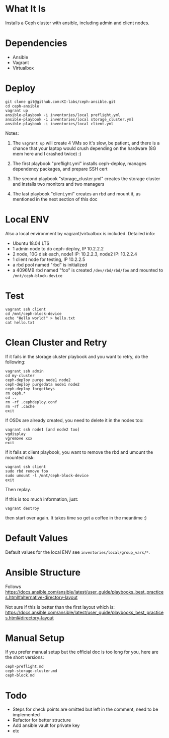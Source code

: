 # What It Is

Installs a Ceph cluster with ansible, including admin and client nodes.

# Dependencies

- Ansible
- Vagrant
- Virtualbox

# Deploy

```
git clone git@github.com:KI-labs/ceph-ansible.git
cd ceph-ansible
vagrant up
ansible-playbook -i inventories/local preflight.yml
ansible-playbook -i inventories/local storage_cluster.yml
ansible-playbook -i inventories/local client.yml
```

Notes:

1. The `vagrant up` will create 4 VMs so it's slow, be patient, and there is a chance that your laptop would crush depending on the hardware (8G mem here and I crashed twice) :)

2. The first playbook "preflight.yml" installs ceph-deploy, manages dependency packages, and prepare SSH cert

3. The second playbook "storage_cluster.yml" creates the storage cluster and installs two monitors and two managers

4. The last playbook "client.yml" creates an rbd and mount it, as mentioned in the next section of this doc

# Local ENV

Also a local environment by vagrant/virtualbox is included. Detailed info:

- Ubuntu 18.04 LTS
- 1 admin node to do ceph-deploy, IP 10.2.2.2
- 2 node, 10G disk each, node1 IP: 10.2.2.3, node2 IP: 10.2.2.4
- 1 client node for testing, IP 10.2.2.5
- a rbd pool named "rbd" is initialized
- a 4096MB rbd named "foo" is created `/dev/rbd/rbd/foo` and mounted to `/mnt/ceph-block-device`

# Test

```
vagrant ssh client
cd /mnt/ceph-block-device
echo "Hello world!" > hello.txt
cat hello.txt
```

# Clean Cluster and Retry

If it fails in the storage cluster playbook and you want to retry, do the following:

```
vagrant ssh admin
cd my-cluster
ceph-deploy purge node1 node2
ceph-deploy purgedata node1 node2
ceph-deploy forgetkeys
rm ceph.*
cd ..
rm -rf .cephdeploy.conf
rm -rf .cache
exit
```

If OSDs are already created, you need to delete it in the nodes too:

```
vagrant ssh node1 [and node2 too]
vgdisplay
vgremove xxx
exit
```

If it fails at client playbook, you want to remove the rbd and umount the mounted disk:

```
vagrant ssh client
sudo rbd remove foo
sudo umount -l /mnt/ceph-block-device
exit
```

Then replay.

If this is too much information, just:

```
vagrant destroy
```

then start over again. It takes time so get a coffee in the meantime :)

# Default Values

Default values for the local ENV see `inventories/local/group_vars/*`.

# Ansible Structure

Follows https://docs.ansible.com/ansible/latest/user_guide/playbooks_best_practices.html#alternative-directory-layout

Not sure if this is better than the first layout which is:
https://docs.ansible.com/ansible/latest/user_guide/playbooks_best_practices.html#directory-layout

# Manual Setup

If you prefer manual setup but the official doc is too long for you, here are the short versions:

```
ceph-preflight.md
ceph-storage-cluster.md
ceph-block.md
```

# Todo

- Steps for check points are omitted but left in the comment, need to be implemented
- Refactor for better structure
- Add ansible vault for private key
- etc
